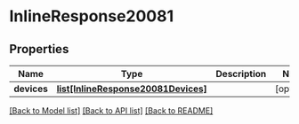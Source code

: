 # InlineResponse20081

## Properties
Name | Type | Description | Notes
------------ | ------------- | ------------- | -------------
**devices** | [**list[InlineResponse20081Devices]**](InlineResponse20081Devices.md) |  | [optional] 

[[Back to Model list]](../README.md#documentation-for-models) [[Back to API list]](../README.md#documentation-for-api-endpoints) [[Back to README]](../README.md)

